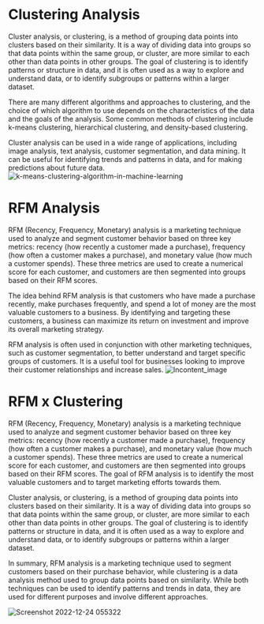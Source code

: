 # Clustering Analysis
Cluster analysis, or clustering, is a method of grouping data points into clusters based on their similarity. It is a way of dividing data into groups so that data points within the same group, or cluster, are more similar to each other than data points in other groups. The goal of clustering is to identify patterns or structure in data, and it is often used as a way to explore and understand data, or to identify subgroups or patterns within a larger dataset.

There are many different algorithms and approaches to clustering, and the choice of which algorithm to use depends on the characteristics of the data and the goals of the analysis. Some common methods of clustering include k-means clustering, hierarchical clustering, and density-based clustering.

Cluster analysis can be used in a wide range of applications, including image analysis, text analysis, customer segmentation, and data mining. It can be useful for identifying trends and patterns in data, and for making predictions about future data.
![k-means-clustering-algorithm-in-machine-learning](https://user-images.githubusercontent.com/83352965/209418672-6271cf99-0aa6-4ae2-b6a4-19c1d890a549.png)

# RFM Analysis
RFM (Recency, Frequency, Monetary) analysis is a marketing technique used to analyze and segment customer behavior based on three key metrics: recency (how recently a customer made a purchase), frequency (how often a customer makes a purchase), and monetary value (how much a customer spends). These three metrics are used to create a numerical score for each customer, and customers are then segmented into groups based on their RFM scores.

The idea behind RFM analysis is that customers who have made a purchase recently, make purchases frequently, and spend a lot of money are the most valuable customers to a business. By identifying and targeting these customers, a business can maximize its return on investment and improve its overall marketing strategy.

RFM analysis is often used in conjunction with other marketing techniques, such as customer segmentation, to better understand and target specific groups of customers. It is a useful tool for businesses looking to improve their customer relationships and increase sales.
![Incontent_image](https://user-images.githubusercontent.com/83352965/209418674-5f8e9697-9874-4201-9ebb-e82740bbdc52.png)

# RFM x Clustering
RFM (Recency, Frequency, Monetary) analysis is a marketing technique used to analyze and segment customer behavior based on three key metrics: recency (how recently a customer made a purchase), frequency (how often a customer makes a purchase), and monetary value (how much a customer spends). These three metrics are used to create a numerical score for each customer, and customers are then segmented into groups based on their RFM scores. The goal of RFM analysis is to identify the most valuable customers and to target marketing efforts towards them.

Cluster analysis, or clustering, is a method of grouping data points into clusters based on their similarity. It is a way of dividing data into groups so that data points within the same group, or cluster, are more similar to each other than data points in other groups. The goal of clustering is to identify patterns or structure in data, and it is often used as a way to explore and understand data, or to identify subgroups or patterns within a larger dataset.

In summary, RFM analysis is a marketing technique used to segment customers based on their purchase behavior, while clustering is a data analysis method used to group data points based on similarity. While both techniques can be used to identify patterns and trends in data, they are used for different purposes and involve different approaches.

![Screenshot 2022-12-24 055322](https://user-images.githubusercontent.com/83352965/209418814-f004954f-dbd6-4d7a-90df-faddae94d508.png)

